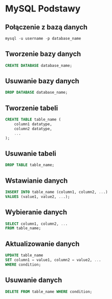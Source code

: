 
# MySQL Podstawy

## Połączenie z bazą danych

```sql
mysql -u username -p database_name
```

## Tworzenie bazy danych

```sql
CREATE DATABASE database_name;
```

## Usuwanie bazy danych

```sql
DROP DATABASE database_name;
```

## Tworzenie tabeli

```sql
CREATE TABLE table_name (
    column1 datatype,
    column2 datatype,
    ...
);
```

## Usuwanie tabeli

```sql
DROP TABLE table_name;
```

## Wstawianie danych

```sql
INSERT INTO table_name (column1, column2, ...)
VALUES (value1, value2, ...);
```

## Wybieranie danych

```sql
SELECT column1, column2, ...
FROM table_name;
```

## Aktualizowanie danych

```sql
UPDATE table_name
SET column1 = value1, column2 = value2, ...
WHERE condition;
```

## Usuwanie danych

```sql
DELETE FROM table_name WHERE condition;
```
```
